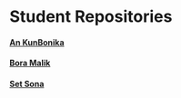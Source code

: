 # Student Repositories

#### [An KunBonika](https://github.com/Bonika123/An-Kunbonika-UGDC/blob/main/README.md)

#### [Bora Malik](https://github.com/Jasmine-malik/Bora-Malik-UGDC/blob/main/README.md)

#### [Set Sona]()
